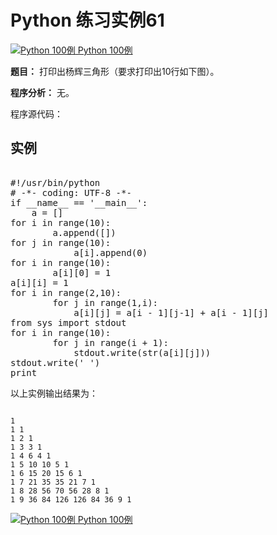 Python 练习实例61
=============

 [![Python 100例](../images/up.gif)
 Python 100例](python-100-examples.html)


 **题目：** 打印出杨辉三角形（要求打印出10行如下图）。　　

 **程序分析：** 无。

 程序源代码：

  实例
--

 <pre>

#!/usr/bin/python
# -*- coding: UTF-8 -*-
if __name__ == '__main__':
    a = []
for i in range(10):
        a.append([])
for j in range(10):
            a[i].append(0)
for i in range(10):
        a[i][0] = 1
a[i][i] = 1
for i in range(2,10):
        for j in range(1,i):
            a[i][j] = a[i - 1][j-1] + a[i - 1][j]
from sys import stdout
for i in range(10):
        for j in range(i + 1):
            stdout.write(str(a[i][j]))
stdout.write(' ')
print
</pre>

  以上实例输出结果为：


```

1
1 1
1 2 1
1 3 3 1
1 4 6 4 1
1 5 10 10 5 1
1 6 15 20 15 6 1
1 7 21 35 35 21 7 1
1 8 28 56 70 56 28 8 1
1 9 36 84 126 126 84 36 9 1

```

 [![Python 100例](../images/up.gif)
 Python 100例](python-100-examples.html)
